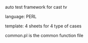 auto test framework for cast tv

language: PERL


template: 4 sheets for 4 type of cases

common.pl is the common function file 
